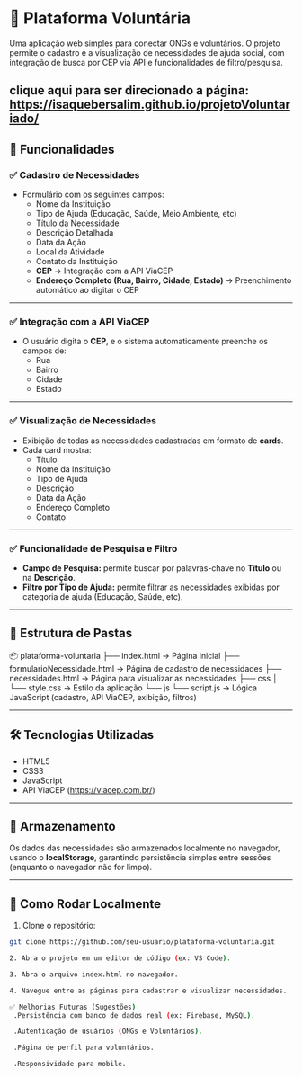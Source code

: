 # 📢 Plataforma Voluntária

Uma aplicação web simples para conectar ONGs e voluntários. O projeto permite o cadastro e a visualização de necessidades de ajuda social, com integração de busca por CEP via API e funcionalidades de filtro/pesquisa.

clique aqui para ser direcionado a página: https://isaquebersalim.github.io/projetoVoluntariado/
---

## 📌 Funcionalidades

### ✅ Cadastro de Necessidades

- Formulário com os seguintes campos:
  - Nome da Instituição
  - Tipo de Ajuda (Educação, Saúde, Meio Ambiente, etc)
  - Título da Necessidade
  - Descrição Detalhada
  - Data da Ação
  - Local da Atividade
  - Contato da Instituição
  - **CEP** → Integração com a API ViaCEP
  - **Endereço Completo (Rua, Bairro, Cidade, Estado)** → Preenchimento automático ao digitar o CEP

---

### ✅ Integração com a API ViaCEP

- O usuário digita o **CEP**, e o sistema automaticamente preenche os campos de:
  - Rua
  - Bairro
  - Cidade
  - Estado

---

### ✅ Visualização de Necessidades

- Exibição de todas as necessidades cadastradas em formato de **cards**.
- Cada card mostra:
  - Título
  - Nome da Instituição
  - Tipo de Ajuda
  - Descrição
  - Data da Ação
  - Endereço Completo
  - Contato

---

### ✅ Funcionalidade de Pesquisa e Filtro

- **Campo de Pesquisa:** permite buscar por palavras-chave no **Título** ou na **Descrição**.
- **Filtro por Tipo de Ajuda:** permite filtrar as necessidades exibidas por categoria de ajuda (Educação, Saúde, etc).

---

## 📂 Estrutura de Pastas

📦 plataforma-voluntaria
├── index.html → Página inicial
├── formularioNecessidade.html → Página de cadastro de necessidades
├── necessidades.html → Página para visualizar as necessidades
├── css
│ └── style.css → Estilo da aplicação
└── js
└── script.js → Lógica JavaScript (cadastro, API ViaCEP, exibição, filtros)


---

## 🛠️ Tecnologias Utilizadas

- HTML5
- CSS3
- JavaScript
- API ViaCEP (https://viacep.com.br/)

---

## 💾 Armazenamento

Os dados das necessidades são armazenados localmente no navegador, usando o **localStorage**, garantindo persistência simples entre sessões (enquanto o navegador não for limpo).

---

## 🚀 Como Rodar Localmente

1. Clone o repositório:

```bash
git clone https://github.com/seu-usuario/plataforma-voluntaria.git

2. Abra o projeto em um editor de código (ex: VS Code).

3. Abra o arquivo index.html no navegador.

4. Navegue entre as páginas para cadastrar e visualizar necessidades.

✅ Melhorias Futuras (Sugestões)
 .Persistência com banco de dados real (ex: Firebase, MySQL).

 .Autenticação de usuários (ONGs e Voluntários).

 .Página de perfil para voluntários.

 .Responsividade para mobile.
